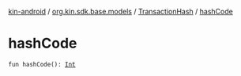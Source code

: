 [kin-android](../../index.md) / [org.kin.sdk.base.models](../index.md) / [TransactionHash](index.md) / [hashCode](./hash-code.md)

# hashCode

`fun hashCode(): `[`Int`](https://kotlinlang.org/api/latest/jvm/stdlib/kotlin/-int/index.html)